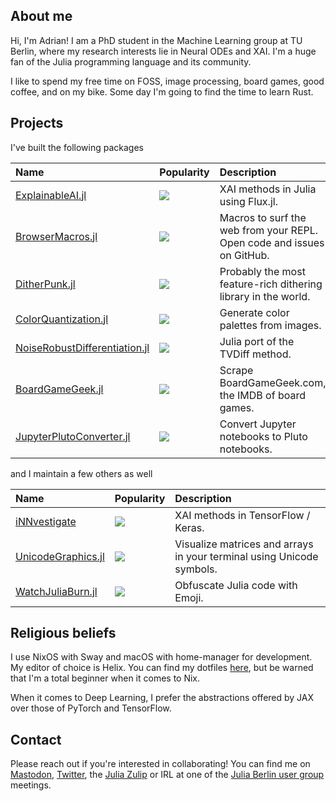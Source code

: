 ## About me
Hi, I'm Adrian! I am a PhD student in the Machine Learning group at TU Berlin,
where my research interests lie in Neural ODEs and XAI. 
I'm a huge fan of the Julia programming language and its community. 

I like to spend my free time on FOSS, image processing, board games, good coffee, and on my bike.
Some day I'm going to find the time to learn Rust.

## Projects
I've built the following packages

| Name                                     | Popularity     | Description                                                            |
|:-----------------------------------------|:---------------|:-----------------------------------------------------------------------|
| [ExplainableAI.jl][xai-url]              | ![][xai-badge] | XAI methods in Julia using Flux.jl.                                    |
| [BrowserMacros.jl][bm-url]               | ![][bm-badge]  | Macros to surf the web from your REPL. Open code and issues on GitHub. |
| [DitherPunk.jl][dp-url]                  | ![][dp-badge]  | Probably the most feature-rich dithering library in the world.         |
| [ColorQuantization.jl][cq-url]           | ![][cq-badge]  | Generate color palettes from images.                                   |
| [NoiseRobustDifferentiation.jl][nrd-url] | ![][nrd-badge] | Julia port of the TVDiff method.                                       |
| [BoardGameGeek.jl][bgg-url]              | ![][bgg-badge] | Scrape BoardGameGeek.com, the IMDB of board games.                     |
| [JupyterPlutoConverter.jl][jpc-url]      | ![][jpc-badge] | Convert Jupyter notebooks to Pluto notebooks.                          |

and I maintain a few others as well

| Name                         | Popularity     | Description                                                           |
|:-----------------------------|:---------------|:----------------------------------------------------------------------|
| [iNNvestigate][inn-url]      | ![][inn-badge] | XAI methods in TensorFlow / Keras.                                    |
| [UnicodeGraphics.jl][ug-url] | ![][ug-badge]  | Visualize matrices and arrays in your terminal using Unicode symbols. |
| [WatchJuliaBurn.jl][wjb-url] | ![][wjb-badge] | Obfuscate Julia code with Emoji.                                      |

## Religious beliefs
I use NixOS with Sway and macOS with home-manager for development. 
My editor of choice is Helix. You can find my dotfiles [here][dotfiles-url],
but be warned that I'm a total beginner when it comes to Nix.

When it comes to Deep Learning, I prefer the abstractions offered by JAX over those of PyTorch and TensorFlow.

## Contact
Please reach out if you're interested in collaborating! 
You can find me on [Mastodon][mastodon-url], [Twitter][twitter-url], the [Julia Zulip][zulip-url]
or IRL at one of the [Julia Berlin user group][julia-berlin-url] meetings.


[mastodon-url]: https://fosstodon.org/@adrhill
[zulip-url]: https://julialang.zulipchat.com
[twitter-url]: https://twitter.com/adr_hill
[julia-berlin-url]: http://julia-users-berlin.github.io

[dotfiles-url]: https://github.com/adrhill/dotfiles

[xai-url]: https://github.com/adrhill/ExplainableAI.jl
[xai-badge]: https://img.shields.io/github/stars/adrhill/ExplainableAI.jl?style=plastic
[dp-url]: https://github.com/JuliaImages/DitherPunk.jl
[dp-badge]: https://img.shields.io/github/stars/JuliaImages/DitherPunk.jl?style=plastic
[bm-url]: https://github.com/adrhill/BrowserMacros.jl
[bm-badge]: https://img.shields.io/github/stars/adrhill/BrowserMacros.jl?style=plastic
[bgg-url]: https://github.com/adrhill/BoardGameGeek.jl
[bgg-badge]: https://img.shields.io/github/stars/adrhill/BoardGameGeek.jl?style=plastic
[nrd-url]: https://github.com/adrhill/NoiseRobustDifferentiation.jl
[nrd-badge]: https://img.shields.io/github/stars/adrhill/NoiseRobustDifferentiation.jl?style=plastic
[cq-url]: https://github.com/JuliaImages/ColorQuantization.jl
[cq-badge]: https://img.shields.io/github/stars/JuliaImages/ColorQuantization.jl?style=plastic
[jpc-url]: https://github.com/adrhill/JupyterPlutoConverter.jl
[jpc-badge]: https://img.shields.io/github/stars/adrhill/JupyterPlutoConverter.jl?style=plastic

[inn-url]: https://github.com/albermax/innvestigate
[inn-badge]: https://img.shields.io/github/stars/albermax/innvestigate?style=plastic
[ug-url]: https://github.com/adrhill/UnicodeGraphics.jl
[ug-badge]: https://img.shields.io/github/stars/JuliaGraphics/UnicodeGraphics.jl?style=plastic
[wjb-url]: https://github.com/JuliaWTF/WatchJuliaBurn.jl
[wjb-badge]: https://img.shields.io/github/stars/JuliaWTF/WatchJuliaBurn.jl?style=plastic
